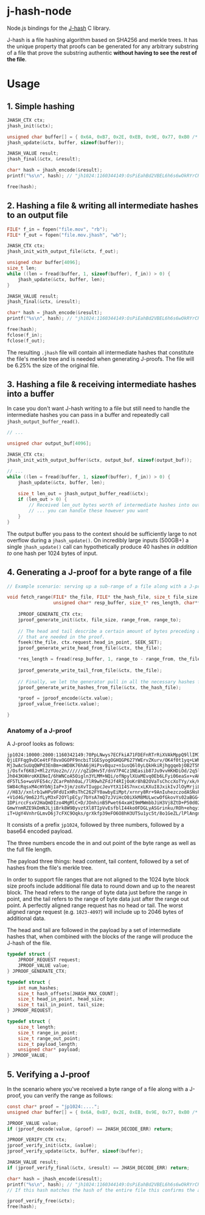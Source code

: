 j-hash-node
===========

Node.js bindings for the [J-hash](https://github.com/bartjoyce/j-hash) C library.

J-hash is a file hashing algorithm based on SHA256 and merkle trees. It has the unique property that proofs can be generated for any arbitrary substring of a file that prove the substring authentic **without having to see the rest of the file**.

# Usage

## 1. Simple hashing

```c
JHASH_CTX ctx;
jhash_init(&ctx);

unsigned char buffer[] = { 0x6A, 0xB7, 0x2E, 0xEB, 0x9E, 0x77, 0xB0 /* ... */ };
jhash_update(&ctx, buffer, sizeof(buffer));

JHASH_VALUE result;
jhash_final(&ctx, &result);

char* hash = jhash_encode(&result);
printf("%s\n", hash); // "jh1024:1160344149:OsPiEahBd2VBEL6h6s6wOkRYrCRK0tUBM+YZFo5SaKA="

free(hash);
```

## 2. Hashing a file & writing all intermediate hashes to an output file

```c
FILE* f_in = fopen("file.mov", "rb");
FILE* f_out = fopen("file.mov.jhash", "wb");

JHASH_CTX ctx;
jhash_init_with_output_file(&ctx, f_out);

unsigned char buffer[4096];
size_t len;
while ((len = fread(buffer, 1, sizeof(buffer), f_in)) > 0) {
    jhash_update(&ctx, buffer, len);
}

JHASH_VALUE result;
jhash_final(&ctx, &result);

char* hash = jhash_encode(&result);
printf("%s\n", hash); // "jh1024:1160344149:OsPiEahBd2VBEL6h6s6wOkRYrCRK0tUBM+YZFo5SaKA="

free(hash);
fclose(f_in);
fclose(f_out);
```

The resulting `.jhash` file will contain all intermediate hashes that constitute the file's merkle tree and is needed when generating J-proofs. The file will be 6.25% the size of the original file.

## 3. Hashing a file & receiving intermediate hashes into a buffer

In case you don't want J-hash writing to a file but still need to handle the intermediate hashes you can pass in a buffer and repeatedly call `jhash_output_buffer_read()`.

```c
// ...

unsigned char output_buf[4096];

JHASH_CTX ctx;
jhash_init_with_output_buffer(&ctx, output_buf, sizeof(output_buf));

// ...
while ((len = fread(buffer, 1, sizeof(buffer), f_in)) > 0) {
    jhash_update(&ctx, buffer, len);
    
    size_t len_out = jhash_output_buffer_read(&ctx);
    if (len_out > 0) {
        // Received len_out bytes worth of intermediate hashes into output_buf
        // ... you can handle these however you want
    }
}
```

The output buffer you pass to the context should be sufficiently large to not overflow during a `jhash_update()`. On incredibly large inputs (500GB+) a single `jhash_update()` call can hypothetically produce 40 hashes *in addition to* one hash per 1024 bytes of input.

## 4. Generating a J-proof for a byte range of a file

```c
// Example scenario: serving up a sub-range of a file along with a J-proof

void fetch_range(FILE* the_file, FILE* the_hash_file, size_t file_size, size_t range_from, size_t range_to,
                 unsigned char* resp_buffer, size_t* res_length, char** proof) {
    
    JPROOF_GENERATE_CTX ctx;
    jproof_generate_init(&ctx, file_size, range_from, range_to);
    
    // The head and tail describe a certain amount of bytes preceding and following the range in and out points
    // that are needed in the proof.
    fseek(the_file, ctx.request.head_in_point, SEEK_SET);
    jproof_generate_write_head_from_file(&ctx, the_file);

    *res_length = fread(resp_buffer, 1, range_to - range_from, the_file);
    
    jproof_generate_write_tail_from_file(&ctx, the_file);
    
    // Finally, we let the generator pull in all the necessary hashes from the hash file
    jproof_generate_write_hashes_from_file(&ctx, the_hash_file);

    *proof = jproof_encode(&ctx.value);
    jproof_value_free(&ctx.value);

}
```

### Anatomy of a J-proof

A J-proof looks as follows:

```
jp1024:10000:2000:1160342149:70PpLNwys7ECFkiA71FDEFnRTrRiXVAkMppQ9llIMIyxZKKKU/
QjiEFFqg9vDCe4tFf8vxOGOPF9ncbiT1GESyogOGHQGP627YWErvZKurv/OK4f0t1yq+LWhWdv5VhFU
Mj3wAcSuUqQWPd3EnBm+oWD8K76hA6jHiPsvBquz+n1usQ6l0yLQkHkiRjhggqebjOB2T5NclniwYKP
j/Osfxf6K0J+Ml2zYUoz2n//////qZiDHv5T/dnV7P4Cz1NEasib87Ju9vvHKHDiOd/2q5llCIFaeHw
Jh043KHHroKKENeI/6hWNCoA5Oigln3YLMM+NQi/ofNpylXUaMEvq0Eb6LFyi06eaSx+vAHT7XacTAG
dF5TL5o+woVFE54c/ZCarPmhh0aL/7lR9whZFdJf4RIjOoKr8hB2OVaTsChccXoTYy/xk/K16NADDQ/
SW84cRqsxM4cHYbNjIaP+3jm/zoXvTIugpcJevYtX1I4S7nxcxLKXuI8JxikIvJlOyMrjiLFkRp3///
//H83//xnlrb1wHPu9FdUIxHRsThC262FY0awbyEiMpt/xrnry8Rr+9AnIuhezczodASNsPPXSDD/AE
+V1d4G/9m62JfLyM3xF2OYlpECy/7bYsA7mQ7zJViHcO0iXkM8MULwcwOfGkovYs02aBGG+z6eu0v6Y
1DPirccFsxV2HaQmDIzo4MgMlC+D/JOnhinB5Pwet64xaHI9mMWmbbJiH3Vj8ZtD+P50d02fhGDwy39
GmwYnmRZE9kDmNJLjiBrk8W9ByvztXl8TIpVvEsfblI44ko0FDGLyASGrinku/ROh+ehqyiqOfSo+fu
iT+UgY4VnhrGLmvD6j7cFXC9Oqks/grXkfp39eFO6O8hH3UTSu1yc5t/8o1GeZL/lPlAngnGoMUjso=
```

It consists of a prefix `jp1024`, followed by three numbers, followed by a base64 encoded payload.

The three numbers encode the in and out point of the byte range as well as the full file length.

The payload three things: head content, tail content, followed by a set of hashes from the file's
merkle tree.

In order to support file ranges that are not aligned to the 1024 byte block size
proofs include additional file data to round down and up to the nearest block. The head refers
to the range of byte data just before the range in point, and the tail refers to the range of
byte data just after the range out point. A perfectly aligned range request has no head or tail.
The worst aligned range request (e.g. `1023-4097`) will include up to 2046 bytes of additional
data.

The head and tail are followed in the payload by a set of intermediate hashes that, when
combined with the blocks of the range will produce the J-hash of the file.

```c
typedef struct {
    JPROOF_REQUEST request;
    JPROOF_VALUE value;
} JPROOF_GENERATE_CTX;

typedef struct {
    int num_hashes;
    size_t hash_offsets[JHASH_MAX_COUNT];
    size_t head_in_point, head_size;
    size_t tail_in_point, tail_size;
} JPROOF_REQUEST;

typedef struct {
    size_t length;
    size_t range_in_point;
    size_t range_out_point;
    size_t payload_length;
    unsigned char* payload;
} JPROOF_VALUE;
```

## 5. Verifying a J-proof

In the scenario where you've received a byte range of a file along with a J-proof, you can verify
the range as follows:

```c
const char* proof = "jp1024:....";
unsigned char buffer[] = { 0x6A, 0xB7, 0x2E, 0xEB, 0x9E, 0x77, 0xB0 /* ... */ };

JPROOF_VALUE value;
if (jproof_decode(value, &proof) == JHASH_DECODE_ERR) return;

JPROOF_VERIFY_CTX ctx;
jproof_verify_init(&ctx, &value);
jproof_verify_update(&ctx, buffer, sizeof(buffer);

JHASH_VALUE result;
if (jproof_verify_final(&ctx, &result) == JHASH_DECODE_ERR) return;

char* hash = jhash_encode(&result);
printf("%s\n", hash); // "jh1024:1160344149:OsPiEahBd2VBEL6h6s6wOkRYrCRK0tUBM+YZFo5SaKA="
// If this hash matches the hash of the entire file this confirms the authenticity of the byte range.

jproof_verify_free(&ctx);
free(hash);
```
